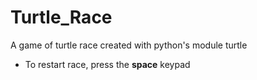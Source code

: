 # Turtle_Race
A game of turtle race created with python's module turtle 
- To restart race, press the **space** keypad